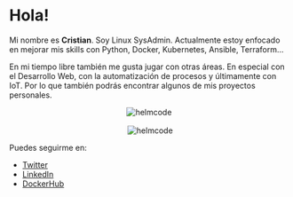 # Hola!

Mi nombre es **Cristian**. Soy Linux SysAdmin. Actualmente estoy enfocado en mejorar mis skills con Python, Docker, Kubernetes, Ansible, Terraform...

En mi tiempo libre también me gusta jugar con otras áreas. En especial con el Desarrollo Web, con la automatización de procesos y últimamente con IoT. Por lo que también podrás encontrar algunos de mis proyectos personales.

<p align="center" ><img align="center" src="https://github-readme-stats.vercel.app/api/top-langs?username=helmcode&show_icons=true&locale=en&layout=compact&theme=dark" alt="helmcode" /></p>

<p align="center" >&nbsp;<img align="center" src="https://github-readme-stats.vercel.app/api?username=helmcode&show_icons=true&theme=dark&locale=en" alt="helmcode" /></p>

Puedes seguirme en:

- [Twitter](https://twitter.com/helmcode)
- [LinkedIn](https://www.linkedin.com/in/helmcode)
- [DockerHub](https://hub.docker.com/u/barckcode)
